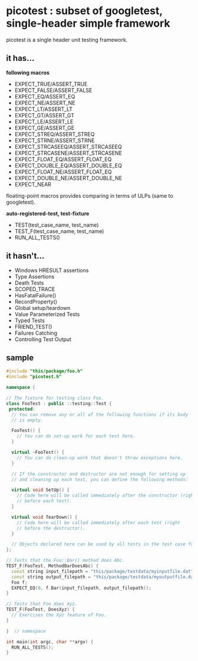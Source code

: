 picotest : subset of googletest, single-header simple framework
========

picotest is a single header unit testing framework.

it has...
-----

**following macros**

- EXPECT_TRUE/ASSERT_TRUE
- EXPECT_FALSE/ASSERT_FALSE
- EXPECT_EQ/ASSERT_EQ
- EXPECT_NE/ASSERT_NE
- EXPECT_LT/ASSERT_LT
- EXPECT_GT/ASSERT_GT
- EXPECT_LE/ASSERT_LE
- EXPECT_GE/ASSERT_GE
- EXPECT_STREQ/ASSERT_STREQ
- EXPECT_STRNE/ASSERT_STRNE
- EXPECT_STRCASEEQ/ASSERT_STRCASEEQ
- EXPECT_STRCASENE/ASSERT_STRCASENE
- EXPECT_FLOAT_EQ/ASSERT_FLOAT_EQ
- EXPECT_DOUBLE_EQ/ASSERT_DOUBLE_EQ
- EXPECT_FLOAT_NE/ASSERT_FLOAT_EQ
- EXPECT_DOUBLE_NE/ASSERT_DOUBLE_NE
- EXPECT_NEAR

floating-point macros provides comparing in terms of ULPs (same to googletest).

**auto-registered-test, test-fixture**

- TEST(test_case_name, test_name)
- TEST_F(test_case_name, test_name)
- RUN_ALL_TESTS()

it hasn't...
----
- Windows HRESULT assertions
- Type Assertions
- Death Tests
- SCOPED_TRACE
- HasFatalFailure()
- RecordProperty()
- Global setup/teardown
- Value Parameterized Tests
- Typed Tests
- FRIEND_TEST()
- Failures Catching
- Controlling Test Output

sample
----

```cpp
#include "this/package/foo.h"
#include "picotest.h"

namespace {

// The fixture for testing class Foo.
class FooTest : public ::testing::Test {
 protected:
  // You can remove any or all of the following functions if its body
  // is empty.

  FooTest() {
    // You can do set-up work for each test here.
  }

  virtual ~FooTest() {
    // You can do clean-up work that doesn't throw exceptions here.
  }

  // If the constructor and destructor are not enough for setting up
  // and cleaning up each test, you can define the following methods:

  virtual void SetUp() {
    // Code here will be called immediately after the constructor (right
    // before each test).
  }

  virtual void TearDown() {
    // Code here will be called immediately after each test (right
    // before the destructor).
  }

  // Objects declared here can be used by all tests in the test case for Foo.
};

// Tests that the Foo::Bar() method does Abc.
TEST_F(FooTest, MethodBarDoesAbc) {
  const string input_filepath = "this/package/testdata/myinputfile.dat";
  const string output_filepath = "this/package/testdata/myoutputfile.dat";
  Foo f;
  EXPECT_EQ(0, f.Bar(input_filepath, output_filepath));
}

// Tests that Foo does Xyz.
TEST_F(FooTest, DoesXyz) {
  // Exercises the Xyz feature of Foo.
}

}  // namespace

int main(int argc, char **argv) {
  RUN_ALL_TESTS();
}
```
